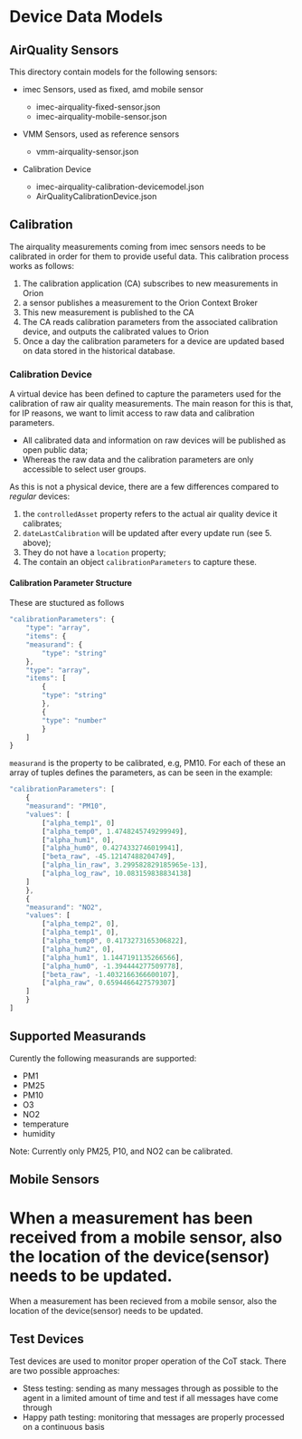 # Device Data Models

## AirQuality Sensors

This directory contain models for the following sensors:

- imec Sensors, used as fixed, amd mobile sensor
  - imec-airquality-fixed-sensor.json
  - imec-airquality-mobile-sensor.json  

- VMM Sensors, used as reference sensors
  - vmm-airquality-sensor.json

- Calibration Device
  - imec-airquality-calibration-devicemodel.json
  - AirQualityCalibrationDevice.json

## Calibration

The airquality measurements coming from imec sensors needs to be calibrated in order for them to provide useful data. This calibration process works as follows:

1. The calibration application (CA) subscribes to new measurements in Orion
2. a sensor publishes a measurement to the Orion Context Broker
3. This new measurement is published to the CA
4. The CA reads calibration parameters from the associated calibration device, and outputs the calibrated  values to Orion
5. Once a day the calibration parameters for a device are updated based on data stored in the historical database.

### Calibration Device

A virtual device has been defined to capture the parameters used for the calibration of raw air quality measurements. The main reason for this is that, for IP reasons, we want to limit access to raw data and calibration parameters. 

- All calibrated data and information on raw devices will be published as open public data;
- Whereas the raw data and the calibration parameters are only accessible to select user groups. 

As this is not a physical device, there are a few differences compared to _regular_ devices:

1. the `controlledAsset` property refers to the actual air quality device it calibrates;
2. `dateLastCalibration` will be updated after every update run (see 5. above);
3. They do not have a `location` property;
4. The contain an object `calibrationParameters` to capture these.

#### Calibration Parameter Structure
These are stuctured as follows

``` javascript
"calibrationParameters": {
    "type": "array",
    "items": {
    "measurand": {
        "type": "string"
    },
    "type": "array",
    "items": [ 
        {
        "type": "string"
        }, 
        {
        "type": "number"
        }
    ]
}
```

`measurand` is the property to be calibrated, e.g, PM10. For each of these an array of tuples defines the parameters, as can be seen in the example:

```javascript
"calibrationParameters": [
    {
    "measurand": "PM10",
    "values": [
        ["alpha_temp1", 0]
        ["alpha_temp0", 1.4748245749299949],
        ["alpha_hum1", 0],
        ["alpha_hum0", 0.4274332746019941],
        ["beta_raw", -45.12147488204749],
        ["alpha_lin_raw", 3.299582829185965e-13],
        ["alpha_log_raw", 10.083159838834138]
    ]
    },
    {
    "measurand": "NO2",
    "values": [
        ["alpha_temp2", 0],
        ["alpha_temp1", 0],
        ["alpha_temp0", 0.4173273165306822],
        ["alpha_hum2", 0],
        ["alpha_hum1", 1.1447191135266566],
        ["alpha_hum0", -1.394444277509778],
        ["beta_raw", -1.4032166366600107],
        ["alpha_raw", 0.6594466427579307]
    ]
    } 
]
```

## Supported Measurands

Curently the following measurands are supported:

- PM1
- PM25
- PM10
- O3
- NO2
- temperature
- humidity

Note: Currently only PM25, P10, and NO2 can be calibrated.

## Mobile Sensors

When a measurement has been received from a mobile sensor, also the location of the device(sensor) needs to be updated.
=======
When a measurement has been recieved from a mobile sensor, also the location of the device(sensor) needs to be updated.

## Test Devices

Test devices are used to monitor proper operation of the CoT stack. There are two possible approaches: 
 - Stess testing: sending as many messages through as possible to the agent in a limited amount of time and test if all messages have come through
 - Happy path testing: monitoring that messages are properly processed on a continuous basis
